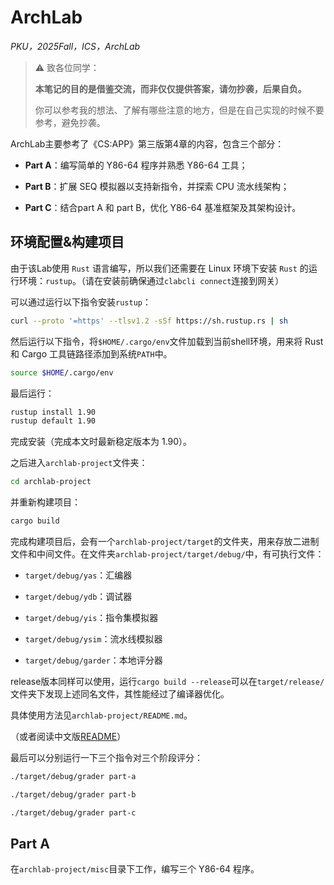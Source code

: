 # ArchLab

*PKU，2025Fall，ICS，ArchLab*

> ⚠️ 致各位同学：
> 
> **本笔记的目的是借鉴交流，而非仅仅提供答案，请勿抄袭，后果自负。**
> 
> 你可以参考我的想法、了解有哪些注意的地方，但是在自己实现的时候不要参考，避免抄袭。

ArchLab主要参考了《CS:APP》第三版第4章的内容，包含三个部分：

- **Part A**：编写简单的 Y86-64 程序并熟悉 Y86-64 工具；

- **Part B**：扩展 SEQ 模拟器以支持新指令，并探索 CPU 流水线架构；

- **Part C**：结合part A 和 part B，优化 Y86-64 基准框架及其架构设计。

## 环境配置&构建项目

由于该Lab使用 `Rust` 语言编写，所以我们还需要在 Linux 环境下安装 `Rust` 的运行环境：`rustup`。（请在安装前确保通过`clabcli connect`连接到网关）

可以通过运行以下指令安装`rustup`：

```bash
curl --proto '=https' --tlsv1.2 -sSf https://sh.rustup.rs | sh
```

然后运行以下指令，将`$HOME/.cargo/env`文件加载到当前shell环境，用来将 Rust 和 Cargo 工具链路径添加到系统`PATH`中。

```bash
source $HOME/.cargo/env
```

最后运行：

```bash
rustup install 1.90
rustup default 1.90
```

完成安装（完成本文时最新稳定版本为 1.90）。

之后进入`archlab-project`文件夹：

```bash
cd archlab-project
```

并重新构建项目：

```bash
cargo build
```

完成构建项目后，会有一个`archlab-project/target`的文件夹，用来存放二进制文件和中间文件。在文件夹`archlab-project/target/debug/`中，有可执行文件：

- `target/debug/yas`：汇编器

- `target/debug/ydb`：调试器

- `target/debug/yis`：指令集模拟器

- `target/debug/ysim`：流水线模拟器

- `target/debug/garder`：本地评分器

release版本同样可以使用，运行`cargo build --release`可以在`target/release/`文件夹下发现上述同名文件，其性能经过了编译器优化。

具体使用方法见`archlab-project/README.md`。

（或者阅读中文版[README](https://lh314-pku.github.io/notes/ICS/Labs/Lab4_README)）

最后可以分别运行一下三个指令对三个阶段评分：

```bash
./target/debug/grader part-a
```

```bash
./target/debug/grader part-b
```

```bash
./target/debug/grader part-c
```

## Part A

在`archlab-project/misc`目录下工作，编写三个 Y86-64 程序。
